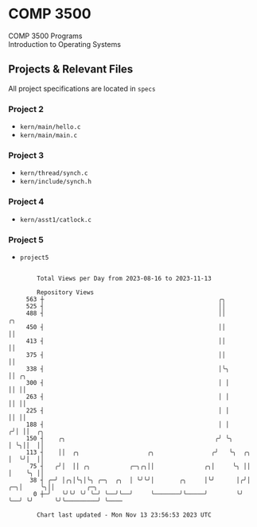 # COMP 3500
COMP 3500 Programs  
Introduction to Operating Systems  
## Projects & Relevant Files
All project specifications are located in `specs`
### Project 2
- `kern/main/hello.c`
- `kern/main/main.c`
### Project 3
- `kern/thread/synch.c`
- `kern/include/synch.h`
### Project 4
- `kern/asst1/catlock.c`
### Project 5
- `project5`

```

        Total Views per Day from 2023-08-16 to 2023-11-13

        Repository Views
     563 ┼                                                 ╭╮
     525 ┤                                                 ││
     488 ┤                                                 ││             ╭╮
     450 ┤                                                 ││             ││
     413 ┤                                                 ││             ││
     375 ┤                                                 ││             ││
     338 ┤                                                 │╰╮            ││ ╭╮
     300 ┤                                                 │ │            ││ ││
     263 ┤                                                 │ │            ││ ││
     225 ┤                                                 │ │            ││ ││
     188 ┤                                                 │ │           ╭╯│ ││  ╭╮
     150 ┤    ╭╮                                          ╭╯ ╰╮          │ ╰╮││  ││
     113 ┤    ││  ╭╮                   ╭╮                ╭╯   ╰╮  ╭╮     │  ╰╯│  ││
      75 ┤   ╭╯│  ││ ╭╮           ╭─╮╭╮││              ╭╮│     ╰╮ ││     │    ╰╮ ││
      38 ┤ ╭─╯ │╭╮│╰╮│╰╮ ╭─╮  ╭╮  │ ╰╯╰╯│       ╭╮     │╰╯      │╭╯│  ╭─╮│     ╰╮││         ╭─╮
       0 ┼─╯   ╰╯╰╯ ╰╯ ╰─╯ ╰──╯╰──╯     ╰───────╯╰─────╯        ╰╯ ╰──╯ ╰╯      ╰╯╰─────────╯ ╰────

        Chart last updated - Mon Nov 13 23:56:53 2023 UTC
        
```
